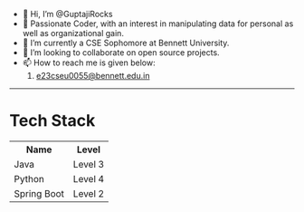 - 👋 Hi, I’m @GuptajiRocks
- 👀 Passionate Coder, with an interest in manipulating data for personal as well as organizational gain.
- 🌱 I’m currently a CSE Sophomore at Bennett University.
- 💞️ I’m looking to collaborate on open source projects.
- 📫 How to reach me is given below:
    1. e23cseu0055@bennett.edu.in
<hr>
<h1>Tech Stack</h1>
<table>
    <th>Name</th>
    <th>Level</th>
    <tr>
        <td>Java</td>
        <td>Level 3</td>
    </tr>
    <tr>
        <td>Python</td>
        <td>Level 4</td>
    </tr>
    <tr>
        <td>Spring Boot</td>
        <td>Level 2</td>
    </tr>
</table>

<!---
GuptajiRocks/GuptajiRocks is a ✨ special ✨ repository because its `README.md` (this file) appears on your GitHub profile.
You can click the Preview link to take a look at your changes.
--->
